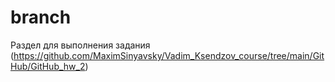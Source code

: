 # branch
Раздел для выполнения задания (https://github.com/MaximSinyavsky/Vadim_Ksendzov_course/tree/main/GitHub/GitHub_hw_2)
